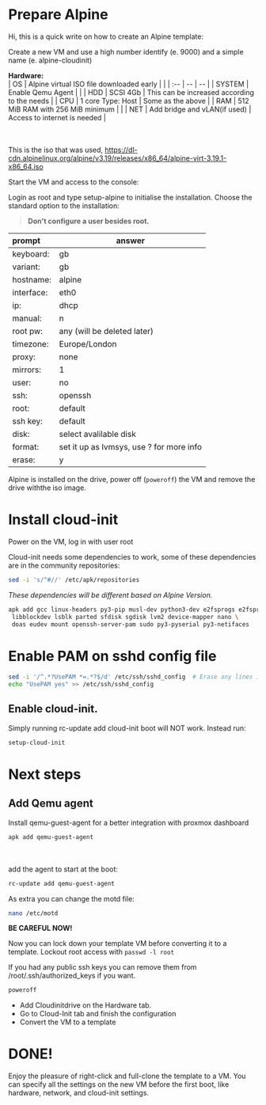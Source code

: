 # Prepare Alpine

Hi, this is a quick write on how to create an Alpine template:


Create a new VM and use a high number identify (e. 9000) and a simple name (e. alpine-cloudinit)

**Hardware:**\
| OS | Alpine virtual ISO file downloaded early | |
| :-- | -- | -- |
| SYSTEM | Enable Qemu Agent |  |
| HDD | SCSI 4Gb   | This can be increased according to the needs |
| CPU | 1 core Type: Host  | Some as the above |
| RAM | 512 MiB RAM with 256 MiB minimum |   |
| NET | Add bridge and vLAN(if used) | Access to internet is needed |
 
\
\
This is the iso that was used,  https://dl-cdn.alpinelinux.org/alpine/v3.19/releases/x86_64/alpine-virt-3.19.1-x86_64.iso


Start the VM and access to the console:

Login as root and type setup-alpine to initialise the installation. Choose the standard option to the installation:

> **Don't configure a user besides root.**


| prompt | answer |
| :-- | -- |
| keyboard: | gb |
| variant: | gb |
| hostname: | alpine |
| interface: | eth0 |
| ip: | dhcp |
| manual: | n |
| root pw: | any (will be deleted later) |
| timezone: | Europe/London |
| proxy: | none|
| mirrors: | 1 |
| user: | no |
| ssh: | openssh |
| root: | default |
| ssh key: | default |
| disk: | select avalilable disk |
| format: | set it up as lvmsys, use ? for more info |
| erase: | y |

Alpine is installed on the drive, power off (```poweroff```) the VM and remove the drive withthe  iso image.


# Install cloud-init

Power on the VM, log in with user root 

Cloud-init needs some dependencies to work, some of these dependencies are in the community repositories:

```bash
sed -i 's/^#//' /etc/apk/repositories
```

<i>These dependencies will be different based on Alpine Version.</i>

```bash
apk add gcc linux-headers py3-pip musl-dev python3-dev e2fsprogs e2fsprogs-extra cloud-init \
 libblockdev lsblk parted sfdisk sgdisk lvm2 device-mapper nano \
 doas eudev mount openssh-server-pam sudo py3-pyserial py3-netifaces
```


# Enable PAM on sshd config file

```bash
sed -i '/^.*?UsePAM *=.*?$/d' /etc/ssh/sshd_config  # Erase any lines in the config that match the pattern, just to make sure. It was commented out in my install by default. I didn't run this.
echo "UsePAM yes" >> /etc/ssh/sshd_config
```

## Enable cloud-init.

Simply running rc-update add cloud-init boot will NOT work. Instead run:

```bash
setup-cloud-init
```


# Next steps

## Add Qemu agent

Install qemu-guest-agent for a better integration with proxmox dashboard

```bash
apk add qemu-guest-agent
```

\
\
add the agent to start at the boot:

```sh
rc-update add qemu-guest-agent
```

As extra you can change the motd file:

```bash
nano /etc/motd
```

<b>BE CAREFUL NOW!</b>

Now you can lock down your template VM before converting it to a template. Lockout root access with ```passwd -l root```

If you had any public ssh keys you can remove them from /root/.ssh/authorized_keys if you want.

```bash
poweroff
```

- Add Cloudinitdrive on the Hardware tab.
- Go to Cloud-Init tab and finish the configuration
- Convert the VM to a template

# DONE! 

Enjoy the pleasure of right-click and full-clone the template to a VM. You can specify all the settings on the new VM before the first boot, like hardware, network, and cloud-init settings.
